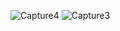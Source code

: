 ![Capture4](https://github.com/mhmdParvari/WebLearn/assets/103634638/bf5a05da-ad99-413b-a653-fbf70e0d6b74)
![Capture3](https://github.com/mhmdParvari/WebLearn/assets/103634638/c826b4d0-2b74-45ab-851b-4edf39a3ef60)
